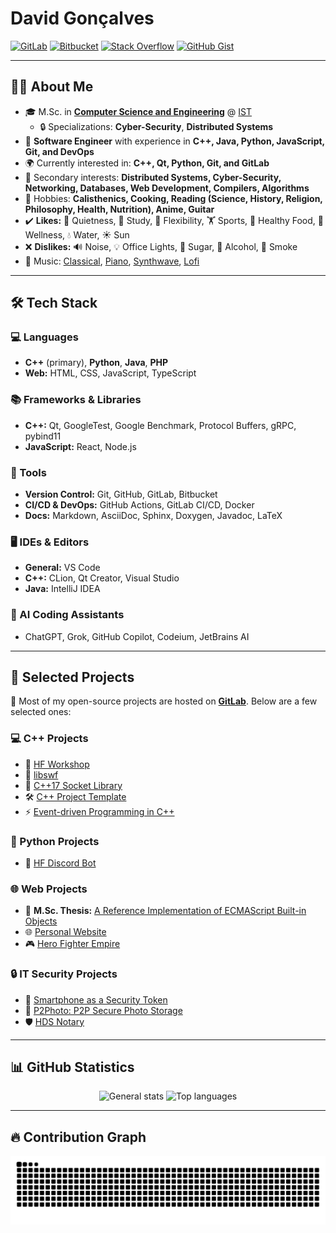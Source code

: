# David Gonçalves

[![GitLab](https://img.shields.io/badge/GitLab-FC6D26?style=for-the-badge&logo=gitlab&logoColor=white)](https://gitlab.com/MangaD)
[![Bitbucket](https://img.shields.io/badge/Bitbucket-0052CC?style=for-the-badge&logo=bitbucket&logoColor=white)](https://bitbucket.org/MangaD)
[![Stack Overflow](https://img.shields.io/badge/Stack_Overflow-F58025?style=for-the-badge&logo=stack-overflow&logoColor=white)](https://stackoverflow.com/users/3049315/mangad)
[![GitHub Gist](https://img.shields.io/badge/GitHub_Gist-181717?style=for-the-badge&logo=github&logoColor=white)](https://gist.github.com/MangaD)

---

## **👨‍🎓 About Me**
- 🎓 M.Sc. in **[Computer Science and Engineering](https://fenix.tecnico.ulisboa.pt/cursos/meic-t)** @ [IST](https://tecnico.ulisboa.pt)
  - 🔒 Specializations: **Cyber-Security**, **Distributed Systems**
- 💼 **Software Engineer** with experience in **C++, Java, Python, JavaScript, Git, and DevOps**
- 🌍 Currently interested in: **C++, Qt, Python, Git, and GitLab**
- 🎯 Secondary interests: **Distributed Systems, Cyber-Security, Networking, Databases, Web Development, Compilers, Algorithms**
- 🎸 Hobbies: **Calisthenics, Cooking, Reading (Science, History, Religion, Philosophy, Health, Nutrition), Anime, Guitar**
- ✔️ **Likes:** 🌿 Quietness, 📖 Study, 🔄 Flexibility, 🏋️ Sports, 🥗 Healthy Food, 💆 Wellness, 💧 Water, ☀️ Sun
- ❌ **Dislikes:** 🔊 Noise, 💡 Office Lights, 🍬 Sugar, 🍷 Alcohol, 🚬 Smoke
- 🎵 Music: [Classical](https://www.youtube.com/watch?v=eLa685J5uA8), [Piano](https://www.youtube.com/watch?v=GdyJGbnJpG4), [Synthwave](https://www.youtube.com/watch?v=F7Qx7R655LI), [Lofi](https://www.youtube.com/watch?v=q724f3mmiog)

---

## **🛠️ Tech Stack**

### **💻 Languages**

* **C++** (primary), **Python**, **Java**, **PHP**
* **Web:** HTML, CSS, JavaScript, TypeScript

### **📚 Frameworks & Libraries**

* **C++:** Qt, GoogleTest, Google Benchmark, Protocol Buffers, gRPC, pybind11
* **JavaScript:** React, Node.js

### **🔧 Tools**

* **Version Control:** Git, GitHub, GitLab, Bitbucket
* **CI/CD & DevOps:** GitHub Actions, GitLab CI/CD, Docker
* **Docs:** Markdown, AsciiDoc, Sphinx, Doxygen, Javadoc, LaTeX

### **🖥️ IDEs & Editors**

* **General:** VS Code
* **C++:** CLion, Qt Creator, Visual Studio
* **Java:** IntelliJ IDEA

### **🤖 AI Coding Assistants**

* ChatGPT, Grok, GitHub Copilot, Codeium, JetBrains AI

---

## **📂 Selected Projects**
📌 Most of my open-source projects are hosted on **[GitLab](https://gitlab.com/MangaD)**. Below are a few selected ones:

### **💻 C++ Projects**
- 🔹 [HF Workshop](https://gitlab.com/MangaD/hf-workshop/)  
- 🔹 [libswf](https://gitlab.com/MangaD/libswf)  
- 🔌 [C++17 Socket Library](https://github.com/MangaD/jsocketpp)  
- 🛠️ [C++ Project Template](https://github.com/MangaD/cpp-project-template)  
- ⚡ [Event-driven Programming in C++](https://github.com/MangaD/event-driven-cpp)

### **🐍 Python Projects**
- 🤖 [HF Discord Bot](https://gitlab.com/MangaD/hf-discord-bot)  

### **🌐 Web Projects**
- 📜 **M.Sc. Thesis:** [A Reference Implementation of ECMAScript Built-in Objects](https://fenix.tecnico.ulisboa.pt/cursos/meic-t/dissertacao/1128253548922798)  
- 🌐 [Personal Website](https://davidg.cc)  
- 🎮 [Hero Fighter Empire](https://hf-empire.com/)

### **🔒 IT Security Projects**
- 🔑 [Smartphone as a Security Token](https://github.com/MangaD/SIRS-Project)  
- 🔗 [P2Photo: P2P Secure Photo Storage](https://github.com/MangaD/P2Photo)  
- 🛡️ [HDS Notary](https://gitlab.com/MangaD/hds_notary)

---

## **📊 GitHub Statistics**

<p align="center">
  <img src="https://github-readme-stats.vercel.app/api?username=MangaD&theme=github_dark&show_icons=true&hide_border=true&count_private=true" alt="General stats"/>
  <img src="https://github-readme-stats.vercel.app/api/top-langs/?username=MangaD&theme=github_dark&show_icons=true&hide_border=true&layout=compact" alt="Top languages"/>
</p>

---

## **🔥 Contribution Graph**

<p align="center">
  <picture>
    <source media="(prefers-color-scheme: dark)" srcset="https://raw.githubusercontent.com/MangaD/MangaD/output/github-snake-dark.svg" />
    <source media="(prefers-color-scheme: light)" srcset="https://raw.githubusercontent.com/MangaD/MangaD/output/github-snake.svg" />
    <img alt="github-snake" src="github-snake.svg" />
  </picture>
</p>
